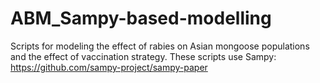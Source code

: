 # ABM_Sampy-based-modelling
Scripts for modeling the effect of rabies on Asian mongoose populations and the effect of vaccination strategy. These scripts use Sampy: https://github.com/sampy-project/sampy-paper
